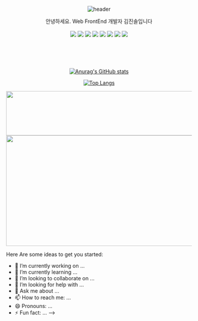 <div align="center">




  ![header](https://capsule-render.vercel.app/api?type=cylinder&text=ijimlnosk&color=afc8dc&heught=150&section=header&fontSize=100&animation=twinkling&fontAlignY=55)


<div>
  안녕하세요. Web FrontEnd 개발자 김진솔입니다
</div>

</br>

<img src="https://img.shields.io/badge/React-61dafb?style=flat-square&logo=React&logoColor=white"/>
<img src="https://img.shields.io/badge/Next.js-000000?style=flat-square&logo=next.js&logoColor=white"/>
<img src="https://img.shields.io/badge/Kotlin-7F52FF?style=flat-square&logo=kotlin&logoColor=white"/>
<img src="https://img.shields.io/badge/Swift-F05138?style=flat-square&logo=swift&logoColor=white"/>
<img src="https://img.shields.io/badge/JAVA-007396?style=for-the-badge&logo=java&logoColor=white">
<img src="https://img.shields.io/badge/github-181717?style=for-the-badge&logo=github&logoColor=white">
<img src="https://img.shields.io/badge/JavaScript-F7DF1E?style=for-the-badge&logo=JavaScript&logoColor=white">
<img src="https://img.shields.io/badge/TypeScript-3178c6?style=for-the-badge&logo=TypeScript&logoColor=white">

<br/>


<br/>

</a>
  
  <br/>



<br/>
<br/>

[![Anurag's GitHub stats](https://github-readme-stats.vercel.app/api?username=ijimlnosk)](https://github.com/anuraghazra/github-readme-stats)

[![Top Langs](https://github-readme-stats.vercel.app/api/top-langs/?username=ijimlnosk)](https://github.com/ijimlnosk/github-readme-stats)



<a href="https://github.com/devxb/gitanimals">
  <img
    src="https://render.gitanimals.org/lines/ijimlnosk?pet-id=598729514174768063"
    width="600"
    height="120"
  />
</a>
  
  <br/>

<a href="https://github.com/devxb/gitanimals">
<img
  src="https://render.gitanimals.org/farms/ijimlnosk"
  width="600"
  height="300"
/>
</a>


  
</div>

Here Are some ideas to get you started:

- 🔭 I’m currently working on ...
- 🌱 I’m currently learning ...
- 👯 I’m looking to collaborate on ...
- 🤔 I’m looking for help with ...
- 💬 Ask me about ...
- 📫 How to reach me: ...
- 😄 Pronouns: ...
- ⚡ Fun fact: ...
-->
